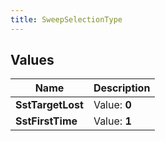 ```yaml
---
title: SweepSelectionType
---
```


## Values

| Name | Description |
| ---- | ----------- |
| **SstTargetLost** | Value: **0** |
| **SstFirstTime** | Value: **1** |

